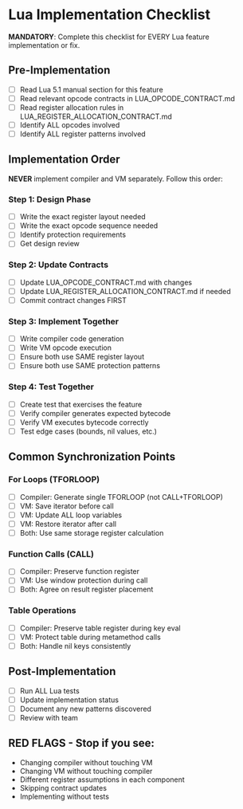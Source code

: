 # Lua Implementation Checklist

**MANDATORY**: Complete this checklist for EVERY Lua feature implementation or fix.

## Pre-Implementation

- [ ] Read Lua 5.1 manual section for this feature
- [ ] Read relevant opcode contracts in LUA_OPCODE_CONTRACT.md
- [ ] Read register allocation rules in LUA_REGISTER_ALLOCATION_CONTRACT.md
- [ ] Identify ALL opcodes involved
- [ ] Identify ALL register patterns involved

## Implementation Order

**NEVER** implement compiler and VM separately. Follow this order:

### Step 1: Design Phase
- [ ] Write the exact register layout needed
- [ ] Write the exact opcode sequence needed
- [ ] Identify protection requirements
- [ ] Get design review

### Step 2: Update Contracts
- [ ] Update LUA_OPCODE_CONTRACT.md with changes
- [ ] Update LUA_REGISTER_ALLOCATION_CONTRACT.md if needed
- [ ] Commit contract changes FIRST

### Step 3: Implement Together
- [ ] Write compiler code generation
- [ ] Write VM opcode execution  
- [ ] Ensure both use SAME register layout
- [ ] Ensure both use SAME protection patterns

### Step 4: Test Together
- [ ] Create test that exercises the feature
- [ ] Verify compiler generates expected bytecode
- [ ] Verify VM executes bytecode correctly
- [ ] Test edge cases (bounds, nil values, etc.)

## Common Synchronization Points

### For Loops (TFORLOOP)
- [ ] Compiler: Generate single TFORLOOP (not CALL+TFORLOOP)
- [ ] VM: Save iterator before call
- [ ] VM: Update ALL loop variables
- [ ] VM: Restore iterator after call
- [ ] Both: Use same storage register calculation

### Function Calls (CALL)
- [ ] Compiler: Preserve function register
- [ ] VM: Use window protection during call
- [ ] Both: Agree on result register placement

### Table Operations
- [ ] Compiler: Preserve table register during key eval
- [ ] VM: Protect table during metamethod calls
- [ ] Both: Handle nil keys consistently

## Post-Implementation

- [ ] Run ALL Lua tests
- [ ] Update implementation status
- [ ] Document any new patterns discovered
- [ ] Review with team

## RED FLAGS - Stop if you see:
- Changing compiler without touching VM
- Changing VM without touching compiler  
- Different register assumptions in each component
- Skipping contract updates
- Implementing without tests